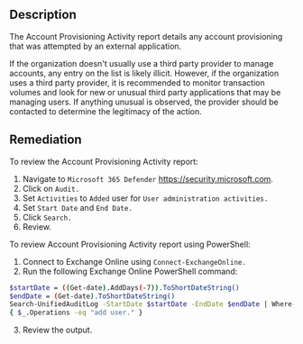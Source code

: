 ## Description

The Account Provisioning Activity report details any account provisioning that was attempted by an external application.

If the organization doesn't usually use a third party provider to manage accounts, any entry on the list is likely illicit. However, if the organization uses a third party provider, it is recommended to monitor transaction volumes and look for new or unusual third party applications that may be managing users. If anything unusual is observed, the provider should be contacted to determine the legitimacy of the action.

## Remediation

To review the Account Provisioning Activity report:

1. Navigate to `Microsoft 365 Defender` https://security.microsoft.com.
2. Click on `Audit.`
3. Set `Activities` to `Added` user for `User administration activities.`
4. Set `Start Date` and `End Date.`
5. Click `Search.`
6. Review.

To review Account Provisioning Activity report using PowerShell:

1. Connect to Exchange Online using `Connect-ExchangeOnline.`
2. Run the following Exchange Online PowerShell command:

```bash
$startDate = ((Get-date).AddDays(-7)).ToShortDateString()
$endDate = (Get-date).ToShortDateString()
Search-UnifiedAuditLog -StartDate $startDate -EndDate $endDate | Where-Object
{ $_.Operations -eq "add user." }
```
3. Review the output.